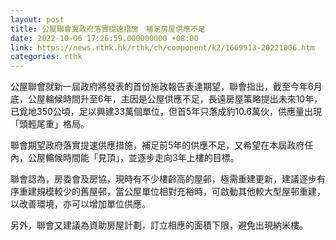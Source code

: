 ```yaml
---
layout: post
title: 公屋聯會冀政府落實提速措施　補足房屋供應不足
date: 2022-10-06 17:26:59.000000000 +08:00
link: https://news.rthk.hk/rthk/ch/component/k2/1669913-20221006.htm
categories: rthk
---
```


公屋聯會就新一屆政府將發表的首份施政報告表達期望，聯會指出，截至今年6月底，公屋輪候時間升至6年，主因是公屋供應不足，長遠房屋策略提出未來10年，已覓地350公頃，足以興建33萬個單位，但首5年只落成豹10.6萬伙，供應量出現「頭輕尾重」格局。

聯會期望政府落實提速供應措施，補足前5年的供應不足，又希望在本屆政府任內，公屋輪候時間能「見頂」，並逐步走向3年上樓的目標。

聯會認為，房委會及房協，現時有不少樓齡高的屋邨，極需重建更新，建議逐步有序重建規模較少的舊屋邨，當公屋單位相對充裕時，可啟動其他較大型屋邨重建，以改善環境，亦可以增加單位供應。

另外，聯會又建議為資助房屋計劃，訂立相應的面積下限，避免出現納米樓。
